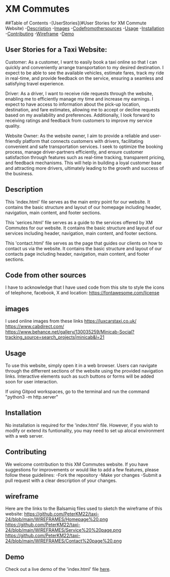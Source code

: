 # XM Commutes
##Table of Contents
-[UserStories](#User Stories for XM Commute Website)
-[Description](#description)
-[Images](#images)
-[Codefromothersources](#code-from-other-sources)
-[Usage](#usage)
-[Installation](#installation)
-[Contributing](#contributing)
-[Wireframe](#wireframe)
-[Demo](#demo)

## User Stories for a Taxi Website:
Customer:
As a customer, I want to easily book a taxi online so that I can quickly and conveniently arrange transportation to my desired destination. I expect to be able to see the available vehicles, estimate fares, track my ride in real-time, and provide feedback on the service, ensuring a seamless and satisfying travel experience.

Driver:
As a driver, I want to receive ride requests through the website, enabling me to efficiently manage my time and increase my earnings. I expect to have access to information about the pick-up location, destination, and fare estimates, allowing me to accept or decline requests based on my availability and preferences. Additionally, I look forward to receiving ratings and feedback from customers to improve my service quality.

Website Owner:
As the website owner, I aim to provide a reliable and user-friendly platform that connects customers with drivers, facilitating convenient and safe transportation services. I seek to optimize the booking process, manage driver-partners efficiently, and ensure customer satisfaction through features such as real-time tracking, transparent pricing, and feedback mechanisms. This will help in building a loyal customer base and attracting more drivers, ultimately leading to the growth and success of the business.

 ## Description
This 'index.html' file serves as the main entry point for our website. It contains the basic structure and layout of our homepage including header, navigation, main content, and footer sections.

This 'serices.html' file serves as a guide to the services offered by XM Commutes for our website. It contains the basic structure and layout of our services including header, navigation, main content, and footer sections.

This 'contact.html' file serves as the page that guides our clients on how to contact us via the website. It contains the basic structure and layout of our contacts page including header, navigation, main content, and footer sections.

## Code from other sources
I have to acknowledge that I have used code from this site to style the icons of telephone, facebook, X and location:
https://fontawesome.com/license

## images
I used online images from these  links
https://luxcarstaxi.co.uk/
https://www.cabdirect.com/
https://www.behance.net/gallery/130035259/Minicab-Social?tracking_source=search_projects|minicab&l=21

## Usage
To use this website, simply open it in a web browser. Users can navigate through the differrent sections of the website using the provided navigation links. Interactive elements such as such buttons or forms will be added soon for user interaction.

If using Gitpod workspaces, go to the terminal and run the command "python3 -m http.server"
## Installation
No installation is required for the 'index.html' file. However, if you wish to modify or extend its funtionality, you may need to set up alocal environment with a web server.

## Contributing
We welcome contribution to this XM Commutes website. If you have suggestions for improvements or would like to add a few features, please follow these guidelines:
-Fork the repository
-Make yor changes
-Submit a pull request with a clear description of your changes.


## wireframe
Here are the links to the Balsamiq files used to sketch the wireframe of this website:
https://github.com/PeterKM22/taxi-24/blob/main/WIREFRAMES/Homepage%20.png
https://github.com/PeterKM22/taxi-24/blob/main/WIREFRAMES/Service%20%20page.png
https://github.com/PeterKM22/taxi-24/blob/main/WIREFRAMES/Contact%20page%20.png

## Demo
Check out a live demo of the 'index.html' file [here](https://peterkm22.github.io/taxi-24/contact.html).


